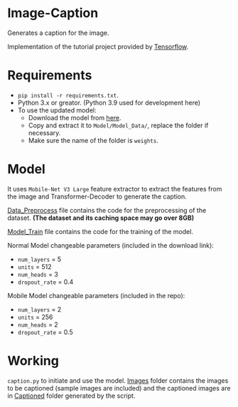 # Image-Caption
Generates a caption for the image.

Implementation of the tutorial project provided by [Tensorflow](https://www.tensorflow.org/text/tutorials/image_captioning).

# Requirements
- `pip install -r requirements.txt`.
- Python 3.x or greator. (Python 3.9 used for development here)
- To use the updated model:
    - Download the model from [here](https://drive.google.com/file/d/1cYcKaNmyPMS0Zq-x4ZmVGq6JhIH4fLQe/view?usp=sharing).
    - Copy and extract it to `Model/Model_Data/`, replace the folder if necessary.
    - Make sure the name of the folder is `weights`.

# Model
It uses `Mobile-Net V3 Large` feature extractor to extract the features from the image and Transformer-Decoder to generate the caption.

[Data_Preprocess](Model/Data_Preprocess.ipynb) file contains the code for the preprocessing of the dataset. **(The dataset and its caching space may go over 8GB)**

[Model_Train](Model/Model_Train.ipynb) file contains the code for the training of the model. 

Normal Model changeable parameters (included in the download link):
- `num_layers` = 5
- `units` = 512
- `num_heads` = 3
- `dropout_rate` = 0.4

Mobile Model changeable parameters (included in the repo):
- `num_layers` = 2
- `units` = 256
- `num_heads` = 2
- `dropout_rate` = 0.5

# Working
`caption.py` to initiate and use the model. [Images](Images) folder contains the images to be captioned (sample images are included) and the captioned images are in [Captioned](Images/Captioned) folder generated by the script.
